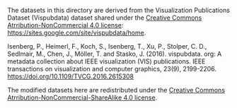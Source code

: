 The datasets in this directory are derived from the Visualization Publications Dataset (Vispubdata) dataset shared under the [Creative Commons Atrribution-NonCommercial 4.0 license](https://creativecommons.org/licenses/by-nc/4.0/): https://sites.google.com/site/vispubdata/home.

Isenberg, P., Heimerl, F., Koch, S., Isenberg, T., Xu, P., Stolper, C. D., Sedlmair, M., Chen, J., Möller, T. and Stasko, J. (2016). vispubdata. org: A metadata collection about IEEE visualization (VIS) publications. IEEE transactions on visualization and computer graphics, 23(9), 2199-2206. https://doi.org/10.1109/TVCG.2016.2615308

The modified datasets here are redistributed under the [Creative Commons Atrribution-NonCommercial-ShareAlike 4.0 license](https://creativecommons.org/licenses/by-nc-sa/4.0/).
